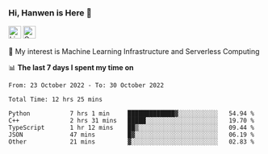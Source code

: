 ### Hi, Hanwen is Here 👋
<p>
	<a href="https://www.linkedin.com/in/liu-hanwen/"><img src="https://img.shields.io/badge/@hanwen-0A66C2?style=flat&logo=LinkedIn&logoColor=white" alt="Linkedin"  height="25px"/></a> 
	<a href="https://scholar.google.com/citations?user=HDF0su0AAAAJ"><img src="https://img.shields.io/badge/scholar-4385FE.svg?&style=plastic&logo=google-scholar&logoColor=white" alt="Google Scholar" height="25px"> </a>
</p>
🌱 My interest is Machine Learning Infrastructure and Serverless Computing

📊 **The last 7 days I spent my time on** 
<!--START_SECTION:waka-->

```text
From: 23 October 2022 - To: 30 October 2022

Total Time: 12 hrs 25 mins

Python           7 hrs 1 min     █████████████▓░░░░░░░░░░░   54.94 %
C++              2 hrs 31 mins   █████░░░░░░░░░░░░░░░░░░░░   19.70 %
TypeScript       1 hr 12 mins    ██▒░░░░░░░░░░░░░░░░░░░░░░   09.44 %
JSON             47 mins         █▓░░░░░░░░░░░░░░░░░░░░░░░   06.19 %
Other            21 mins         ▓░░░░░░░░░░░░░░░░░░░░░░░░   02.83 %
```

<!--END_SECTION:waka-->


<!--
**david990917/david990917** is a ✨ _special_ ✨ repository because its `README.md` (this file) appears on your GitHub profile.

Here are some ideas to get you started:

- 🔭 I’m currently working on ...
- 🌱 I’m currently learning ...
- 👯 I’m looking to collaborate on ...
- 🤔 I’m looking for help with ...
- 💬 Ask me about ...
- 📫 How to reach me: ...
- 😄 Pronouns: ...
- ⚡ Fun fact: ...
-->
